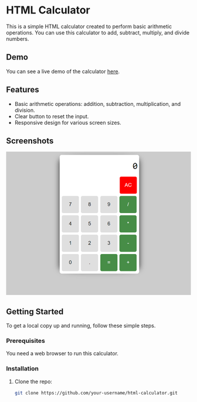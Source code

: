 # HTML Calculator

This is a simple HTML calculator created to perform basic arithmetic operations. You can use this calculator to add, subtract, multiply, and divide numbers.

## Demo

You can see a live demo of the calculator [here](https://kalana0001.github.io/html-calculator/).

## Features

- Basic arithmetic operations: addition, subtraction, multiplication, and division.
- Clear button to reset the input.
- Responsive design for various screen sizes.

## Screenshots

![Calculator Screenshot](screenshots/1.png)

## Getting Started

To get a local copy up and running, follow these simple steps.

### Prerequisites

You need a web browser to run this calculator.

### Installation

1. Clone the repo:
   ```sh
   git clone https://github.com/your-username/html-calculator.git
